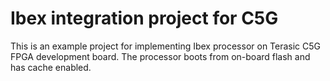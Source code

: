 Ibex integration project for C5G
==============

This is an example project for implementing Ibex processor on Terasic C5G FPGA
development board. The processor boots from on-board flash and has cache
enabled.
